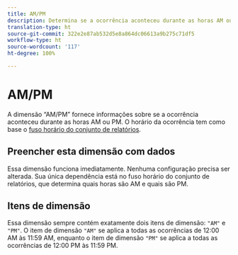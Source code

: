 ```yaml
---
title: AM/PM
description: Determina se a ocorrência aconteceu durante as horas AM ou PM.
translation-type: ht
source-git-commit: 322e2e87ab532d5e8a864dc06613a9b275c71df5
workflow-type: ht
source-wordcount: '117'
ht-degree: 100%

---
```



# AM/PM

A dimensão “AM/PM” fornece informações sobre se a ocorrência aconteceu durante as horas AM ou PM. O horário da ocorrência tem como base o [fuso horário do conjunto de relatórios](/help/admin/admin/general-acct-settings-admin.md).

## Preencher esta dimensão com dados

Essa dimensão funciona imediatamente. Nenhuma configuração precisa ser alterada. Sua única dependência está no fuso horário do conjunto de relatórios, que determina quais horas são AM e quais são PM.

## Itens de dimensão

Essa dimensão sempre contém exatamente dois itens de dimensão: `"AM"` e `"PM"`. O item de dimensão `"AM"` se aplica a todas as ocorrências de 12:00 AM às 11:59 AM, enquanto o item de dimensão `"PM"` se aplica a todas as ocorrências de 12:00 PM às 11:59 PM.
